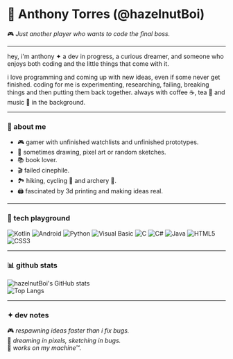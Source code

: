 # 🌌 Anthony Torres (@hazelnutBoi)  

🎮 *Just another player who wants to code the final boss.*  

---

hey, i'm anthony ✦ a dev in progress, a curious dreamer, and someone who enjoys both coding and the little things that come with it.  

i love programming and coming up with new ideas, even if some never get finished. coding for me is experimenting, researching, failing, breaking things and then putting them back together. always with coffee ☕, tea 🍵 and music 🎵 in the background.  

---

### 🌱 about me
- 🎮 gamer with unfinished watchlists and unfinished prototypes.  
- 🎨 sometimes drawing, pixel art or random sketches.  
- 📚 book lover.  
- 🎬 failed cinephile.  
- 🏞️ hiking, cycling 🚴 and archery 🏹.  
- 🖨️ fascinated by 3d printing and making ideas real.  

---

### 🔧 tech playground
![Kotlin](https://img.shields.io/badge/Kotlin-%230095D5.svg?&style=for-the-badge&logo=kotlin&logoColor=white)
![Android](https://img.shields.io/badge/Android-3DDC84?style=for-the-badge&logo=android&logoColor=white)
![Python](https://img.shields.io/badge/Python-3776AB?style=for-the-badge&logo=python&logoColor=white)
![Visual Basic](https://img.shields.io/badge/Visual%20Basic-512BD4?style=for-the-badge&logo=dotnet&logoColor=white)
![C](https://img.shields.io/badge/C-00599C?style=for-the-badge&logo=c&logoColor=white)
![C#](https://img.shields.io/badge/C%23-239120?style=for-the-badge&logo=c-sharp&logoColor=white)
![Java](https://img.shields.io/badge/Java-007396?style=for-the-badge&logo=openjdk&logoColor=white)
![HTML5](https://img.shields.io/badge/HTML5-E34F26?style=for-the-badge&logo=html5&logoColor=white)
![CSS3](https://img.shields.io/badge/CSS3-1572B6?style=for-the-badge&logo=css3&logoColor=white)


---

### 📊 github stats
![hazelnutBoi's GitHub stats](https://github-readme-stats.vercel.app/api?username=hazelnutBoi&show_icons=true&theme=tokyonight)  
![Top Langs](https://github-readme-stats.vercel.app/api/top-langs/?username=hazelnutBoi&layout=compact&theme=tokyonight)  

---

### ✦ dev notes
🎮 *respawning ideas faster than i fix bugs.*  
🎨 *dreaming in pixels, sketching in bugs.*  
🤖 *works on my machine™.*
